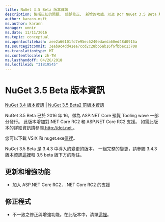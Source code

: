 ```yaml
---
title: NuGet 3.5 Beta 版本資訊
description: 包括已知的問題、 錯誤修正、 新增的功能，以及 Dcr NuGet 3.5 Beta 版本資訊。
author: karann-msft
ms.author: karann
manager: unnir
ms.date: 11/11/2016
ms.topic: conceptual
ms.openlocfilehash: aee2a66101fd7e95ec6240edaeda60ed48d0915a
ms.sourcegitcommit: 3eab9c4dd41ea7ccd2c28bb5ab16f6fbbec13708
ms.translationtype: MT
ms.contentlocale: zh-TW
ms.lasthandoff: 04/26/2018
ms.locfileid: "31819545"
---
```

# <a name="nuget-35-beta-release-notes"></a>NuGet 3.5 Beta 版本資訊

[NuGet 3.4 版本資訊](../release-notes/nuget-3.4.md) | [NuGet 3.5 Beta2 前版本資訊](../release-notes/nuget-3.5-Beta2.md)

NuGet 3.5 Beta 已於 2016 年 16，做為 ASP.NET Core 預覽 Tooling wave 一部分發行。 此版本增加對.NET Core RC2 和 ASP.NET Core RC2 支援。 如需此版本的詳細資訊請參閱[ http://dot.net ](http://dot.net)。

您可以下載 VSIX 和 nuget.exe[這裡](https://dist.nuget.org/index.html)。

NuGet 3.5 Beta 是 3.4.3 中導入的變更的版本。 一組完整的變更，請參閱 3.4.3 版本資訊[這裡](https://github.com/NuGet/Home/issues?q=is%3Aissue+milestone%3A3.4.3+is%3Aclosed)和 3.5 beta 版下方的附註。

## <a name="updates-and-improvements"></a>更新和增強功能

* 加入 ASP.NET Core RC2，.NET Core RC2 的支援

## <a name="fixes"></a>修正程式

* 不一致之修正與增強功能，在此版本中，清單[這裡](https://github.com/NuGet/Home/issues?q=is%3Aissue+milestone%3A%223.5+Beta%22+is%3Aclosed)。